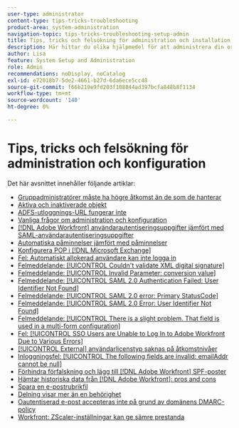 ```yaml
---
user-type: administrator
content-type: tips-tricks-troubleshooting
product-area: system-administration
navigation-topic: tips-tricks-troubleshooting-setup-admin
title: Tips, tricks och felsökning för administration och installation
description: Här hittar du olika hjälpmedel för att administrera din organisations Workfront-system.
author: Lisa
feature: System Setup and Administration
role: Admin
recommendations: noDisplay, noCatalog
exl-id: e72018b7-5de2-4661-b27d-6da6ece5cc48
source-git-commit: f66b219e9fd203f108844ad397bcfa848b8f1134
workflow-type: tm+mt
source-wordcount: '140'
ht-degree: 0%

---
```


# Tips, tricks och felsökning för administration och konfiguration

Det här avsnittet innehåller följande artiklar:

* [Gruppadministratörer måste ha högre åtkomst än de som de hanterar](/help/quicksilver/administration-and-setup/tips-tricks-and-troubleshooting/group-admin-access-level.md)
* [Aktiva och inaktiverade objekt](../../administration-and-setup/tips-tricks-and-troubleshooting/acitve-and-deactivated-objects.md)
* [ADFS-utloggnings-URL fungerar inte](../../administration-and-setup/tips-tricks-and-troubleshooting/adfs-logout-url-doesnt-work.md)
* [Vanliga frågor om administration och konfiguration](../../administration-and-setup/tips-tricks-and-troubleshooting/admin-and-setup-faq.md)
* [[!DNL Adobe Workfront] användarautentiseringsuppgifter jämfört med SAML-användarautentiseringsuppgifter](../../administration-and-setup/tips-tricks-and-troubleshooting/wf-user-credentials-vs-saml-user-credentials.md)
* [Automatiska påminnelser jämfört med påminnelser](../../administration-and-setup/tips-tricks-and-troubleshooting/auto-reminders-vs-reminder-notifications.md)
* [Konfigurera POP i [!DNL Microsoft Exchange]](../../administration-and-setup/tips-tricks-and-troubleshooting/configure-pop-ms-exchange.md)
* [Fel: Automatiskt allokerad användare kan inte logga in](../../administration-and-setup/tips-tricks-and-troubleshooting/error-auto-provisioned-user-cant-log-in.md)
* [Felmeddelande: [!UICONTROL Couldn't validate XML digital signature]](../../administration-and-setup/tips-tricks-and-troubleshooting/error-message-couldnt-validate-xml-digital-signature.md)
* [Felmeddelande: [!UICONTROL Invalid Parameter: conversion value]](../../administration-and-setup/tips-tricks-and-troubleshooting/error-message-invalid-parameter-conversion-value.md)
* [Felmeddelande: [!UICONTROL SAML 2.0 Authentication Failed: User Identifier Not Found]](../../administration-and-setup/tips-tricks-and-troubleshooting/error-message-saml-2-auth-failed-userid-not-found.md)
* [Felmeddelande: [!UICONTROL SAML 2.0 error: Primary StatusCode]](../../administration-and-setup/tips-tricks-and-troubleshooting/error-message-saml-2-error-primary-statuscode.md)
* [Felmeddelande: [!UICONTROL SAML 2.0 Error: User Identifier Not Found]](../../administration-and-setup/tips-tricks-and-troubleshooting/error-message-saml-2-error-user-identifier-not-found.md)
* [Felmeddelande: [!UICONTROL There is a slight problem. That field is used in a multi-form configuration]](../../administration-and-setup/tips-tricks-and-troubleshooting/error-message-field-used-in-multi-form-config.md)
* [Fel: [!UICONTROL SSO Users are Unable to Log In to Adobe Workfront Due to Various Errors]](../../administration-and-setup/tips-tricks-and-troubleshooting/error-sso-users-unable-log-in-various-errors.md)
* [[!UICONTROL External] användarlicenstyp saknas på åtkomstnivåer](../../administration-and-setup/tips-tricks-and-troubleshooting/external-user-license-type-missing-from-access-levels.md)
* [Inloggningsfel: [!UICONTROL The following fields are invalid: emailAddr cannot be null]](../../administration-and-setup/tips-tricks-and-troubleshooting/login-error-following-field-invalid-emailaddr-cant-be-null.md)
* [Förhindra förfalskning och lägg till [!DNL Adobe Workfront] SPF-poster](../../administration-and-setup/tips-tricks-and-troubleshooting/prevent-spoofing-add-wf-spf-records.md)
* [Hämtar historiska data från [!DNL Adobe Workfront]: pros and cons](../../administration-and-setup/tips-tricks-and-troubleshooting/how-to-get-data-out-of-wf.md)
* [Spara en e-postrubrikfil](../../administration-and-setup/tips-tricks-and-troubleshooting/save-an-email-header-file.md)
* [Delning visar mer än en behörighet](../../administration-and-setup/tips-tricks-and-troubleshooting/sharing-shows-more-than-1-permission.md)
* [Oautentiserad e-post accepteras inte på grund av domänens DMARC-policy](../../administration-and-setup/tips-tricks-and-troubleshooting/unauthenticated-email-not-accepted-domains-dmarc-policy.md)
* [Workfront: ZScaler-inställningar kan ge sämre prestanda](../../administration-and-setup/tips-tricks-and-troubleshooting/zscaler-affects-performance.md)
